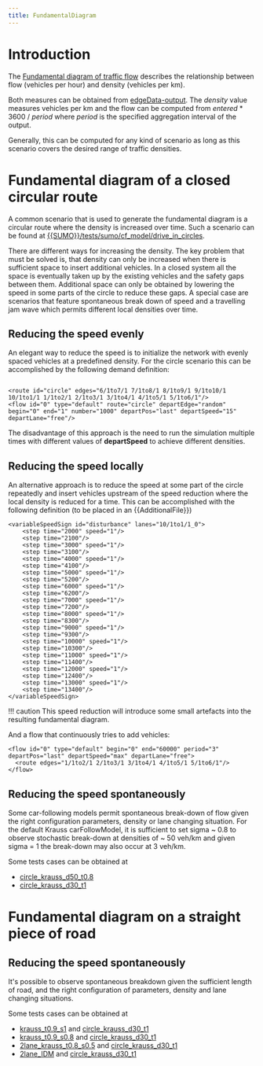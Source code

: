 ```yaml
---
title: FundamentalDiagram
---
```


# Introduction

The [Fundamental diagram of traffic
flow](https://en.wikipedia.org/wiki/Fundamental_diagram_of_traffic_flow)
describes the relationship between flow (vehicles per hour) and density
(vehicles per km).

Both measures can be obtained from
[edgeData-output](../Simulation/Output/Lane-_or_Edge-based_Traffic_Measures.md).
The *density* value measures vehicles per km and the flow can be
computed from *entered* \* 3600 / *period* where *period* is the specified
aggregation interval of the output.

Generally, this can be computed for any kind of scenario as long as this
scenario covers the desired range of traffic densities.

# Fundamental diagram of a closed circular route

A common scenario that is used to generate the fundamental diagram is a
circular route where the density is increased over time. Such a scenario
can be found at [{{SUMO}}/tests/sumo/cf_model/drive_in_circles]({{Source}}tests/sumo/cf_model/drive_in_circles).

There are different ways for increasing the density. The key problem
that must be solved is, that density can only be increased when there is
sufficient space to insert additional vehicles. In a closed system all
the space is eventually taken up by the existing vehicles and the safety
gaps between them. Additional space can only be obtained by lowering the
speed in some parts of the circle to reduce these gaps.
A special case are scenarios that feature spontaneous break down of speed and a travelling jam wave which permits different local densities over time.

## Reducing the speed evenly

An elegant way to reduce the speed is to initialize the network with
evenly spaced vehicles at a predefined density. For the circle scenario
this can be accomplished by the following demand definition:

```

<route id="circle" edges="6/1to7/1 7/1to8/1 8/1to9/1 9/1to10/1 10/1to1/1 1/1to2/1 2/1to3/1 3/1to4/1 4/1to5/1 5/1to6/1"/>  
<flow id="0" type="default" route="circle" departEdge="random" begin="0" end="1" number="1000" departPos="last" departSpeed="15" departLane="free"/>
```

The disadvantage of this approach is the need to run the simulation multiple times with different values of
**departSpeed** to achieve different densities.

## Reducing the speed locally

An alternative approach is to reduce the speed at some part of the
circle repeatedly and insert vehicles upstream of the speed reduction
where the local density is reduced for a time. This can be accomplished
with the following definition (to be placed in an {{AdditionalFile}})

```
<variableSpeedSign id="disturbance" lanes="10/1to1/1_0">
    <step time="2000" speed="1"/>
    <step time="2100"/>
    <step time="3000" speed="1"/>
    <step time="3100"/>
    <step time="4000" speed="1"/>
    <step time="4100"/>
    <step time="5000" speed="1"/>
    <step time="5200"/>
    <step time="6000" speed="1"/>
    <step time="6200"/>
    <step time="7000" speed="1"/>
    <step time="7200"/>
    <step time="8000" speed="1"/>
    <step time="8300"/>
    <step time="9000" speed="1"/>
    <step time="9300"/>
    <step time="10000" speed="1"/>
    <step time="10300"/>
    <step time="11000" speed="1"/>
    <step time="11400"/>
    <step time="12000" speed="1"/>
    <step time="12400"/>
    <step time="13000" speed="1"/>
    <step time="13400"/>
</variableSpeedSign>
```

!!! caution
    This speed reduction will introduce some small artefacts into the resulting fundamental diagram.

And a flow that continuously tries to add vehicles:

```
<flow id="0" type="default" begin="0" end="60000" period="3" departPos="last" departSpeed="max" departLane="free">
  <route edges="1/1to2/1 2/1to3/1 3/1to4/1 4/1to5/1 5/1to6/1"/>
</flow>
```

## Reducing the speed spontaneously

Some car-following models permit spontaneous break-down of flow given the right configuration parameters, density or lane changing situation.
For the default Krauss carFollowModel, it is sufficient to set sigma ~ 0.8 to observe stochastic break-down at densities of ~ 50 veh/km and given sigma = 1 the break-down may also occur at 3 veh/km.  

Some tests cases can be obtained at

- [circle_krauss_d50_t0.8](https://sumo.dlr.de/extractTest.php?path=sumo/cf_model/fundamental/circle_krauss_d50_t0.8) 
- [circle_krauss_d30_t1](https://sumo.dlr.de/extractTest.php?path=sumo/cf_model/fundamental/circle_krauss_d30_t1)



# Fundamental diagram on a straight piece of road

## Reducing the speed spontaneously
It's possible to observe spontaneous breakdown given the sufficient length of road, and the right configuration of  parameters, density and lane changing situations.

Some tests cases can be obtained at

- [krauss_t0.9_s1](https://sumo.dlr.de/extractTest.php?path=sumo/cf_model/fundamental/circle_krauss_d50_t0.8) and [circle_krauss_d30_t1](https://sumo.dlr.de/extractTest.php?path=sumo/cf_model/fundamental/krauss_t0.9_s1)
- [krauss_t0.9_s0.8](https://sumo.dlr.de/extractTest.php?path=sumo/cf_model/fundamental/circle_krauss_d50_t0.8) and [circle_krauss_d30_t1](https://sumo.dlr.de/extractTest.php?path=sumo/cf_model/fundamental/krauss_t0.9_s0.8)
- [2lane_krauss_t0.8_s0.5](https://sumo.dlr.de/extractTest.php?path=sumo/cf_model/fundamental/circle_krauss_d50_t0.8) and [circle_krauss_d30_t1](https://sumo.dlr.de/extractTest.php?path=sumo/cf_model/fundamental/2lane_krauss_t0.8_s0.5)
- [2lane_IDM](https://sumo.dlr.de/extractTest.php?path=sumo/cf_model/fundamental/circle_krauss_d50_t0.8) and [circle_krauss_d30_t1](https://sumo.dlr.de/extractTest.php?path=sumo/cf_model/fundamental/2lane_IDM)

